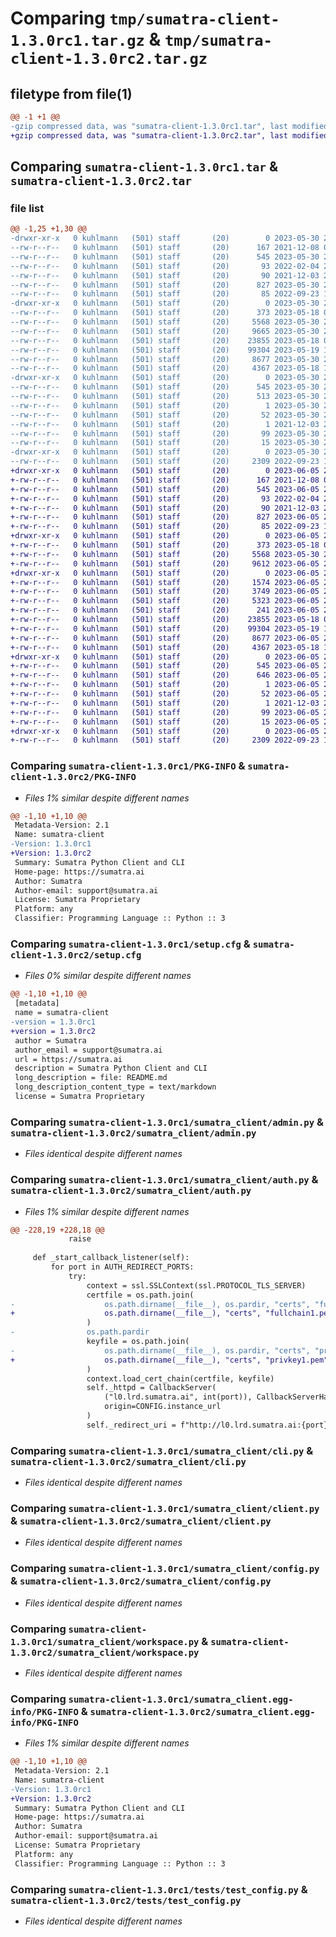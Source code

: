 # Comparing `tmp/sumatra-client-1.3.0rc1.tar.gz` & `tmp/sumatra-client-1.3.0rc2.tar.gz`

## filetype from file(1)

```diff
@@ -1 +1 @@
-gzip compressed data, was "sumatra-client-1.3.0rc1.tar", last modified: Tue May 30 20:07:54 2023, max compression
+gzip compressed data, was "sumatra-client-1.3.0rc2.tar", last modified: Mon Jun  5 22:15:32 2023, max compression
```

## Comparing `sumatra-client-1.3.0rc1.tar` & `sumatra-client-1.3.0rc2.tar`

### file list

```diff
@@ -1,25 +1,30 @@
-drwxr-xr-x   0 kuhlmann   (501) staff       (20)        0 2023-05-30 20:07:54.628203 sumatra-client-1.3.0rc1/
--rw-r--r--   0 kuhlmann   (501) staff       (20)      167 2021-12-08 03:47:40.000000 sumatra-client-1.3.0rc1/LICENSE
--rw-r--r--   0 kuhlmann   (501) staff       (20)      545 2023-05-30 20:07:54.628408 sumatra-client-1.3.0rc1/PKG-INFO
--rw-r--r--   0 kuhlmann   (501) staff       (20)       93 2022-02-04 23:04:56.000000 sumatra-client-1.3.0rc1/README.md
--rw-r--r--   0 kuhlmann   (501) staff       (20)       90 2021-12-03 22:49:56.000000 sumatra-client-1.3.0rc1/pyproject.toml
--rw-r--r--   0 kuhlmann   (501) staff       (20)      827 2023-05-30 20:07:54.629378 sumatra-client-1.3.0rc1/setup.cfg
--rw-r--r--   0 kuhlmann   (501) staff       (20)       85 2022-09-23 13:58:44.000000 sumatra-client-1.3.0rc1/setup.py
-drwxr-xr-x   0 kuhlmann   (501) staff       (20)        0 2023-05-30 20:07:54.623717 sumatra-client-1.3.0rc1/sumatra_client/
--rw-r--r--   0 kuhlmann   (501) staff       (20)      373 2023-05-18 02:01:57.000000 sumatra-client-1.3.0rc1/sumatra_client/__init__.py
--rw-r--r--   0 kuhlmann   (501) staff       (20)     5568 2023-05-30 20:01:48.000000 sumatra-client-1.3.0rc1/sumatra_client/admin.py
--rw-r--r--   0 kuhlmann   (501) staff       (20)     9665 2023-05-30 20:01:48.000000 sumatra-client-1.3.0rc1/sumatra_client/auth.py
--rw-r--r--   0 kuhlmann   (501) staff       (20)    23855 2023-05-18 02:01:57.000000 sumatra-client-1.3.0rc1/sumatra_client/cli.py
--rw-r--r--   0 kuhlmann   (501) staff       (20)    99304 2023-05-19 19:17:38.000000 sumatra-client-1.3.0rc1/sumatra_client/client.py
--rw-r--r--   0 kuhlmann   (501) staff       (20)     8677 2023-05-30 20:01:48.000000 sumatra-client-1.3.0rc1/sumatra_client/config.py
--rw-r--r--   0 kuhlmann   (501) staff       (20)     4367 2023-05-18 18:11:52.000000 sumatra-client-1.3.0rc1/sumatra_client/workspace.py
-drwxr-xr-x   0 kuhlmann   (501) staff       (20)        0 2023-05-30 20:07:54.627339 sumatra-client-1.3.0rc1/sumatra_client.egg-info/
--rw-r--r--   0 kuhlmann   (501) staff       (20)      545 2023-05-30 20:07:54.000000 sumatra-client-1.3.0rc1/sumatra_client.egg-info/PKG-INFO
--rw-r--r--   0 kuhlmann   (501) staff       (20)      513 2023-05-30 20:07:54.000000 sumatra-client-1.3.0rc1/sumatra_client.egg-info/SOURCES.txt
--rw-r--r--   0 kuhlmann   (501) staff       (20)        1 2023-05-30 20:07:54.000000 sumatra-client-1.3.0rc1/sumatra_client.egg-info/dependency_links.txt
--rw-r--r--   0 kuhlmann   (501) staff       (20)       52 2023-05-30 20:07:54.000000 sumatra-client-1.3.0rc1/sumatra_client.egg-info/entry_points.txt
--rw-r--r--   0 kuhlmann   (501) staff       (20)        1 2021-12-03 22:57:42.000000 sumatra-client-1.3.0rc1/sumatra_client.egg-info/not-zip-safe
--rw-r--r--   0 kuhlmann   (501) staff       (20)       99 2023-05-30 20:07:54.000000 sumatra-client-1.3.0rc1/sumatra_client.egg-info/requires.txt
--rw-r--r--   0 kuhlmann   (501) staff       (20)       15 2023-05-30 20:07:54.000000 sumatra-client-1.3.0rc1/sumatra_client.egg-info/top_level.txt
-drwxr-xr-x   0 kuhlmann   (501) staff       (20)        0 2023-05-30 20:07:54.627780 sumatra-client-1.3.0rc1/tests/
--rw-r--r--   0 kuhlmann   (501) staff       (20)     2309 2022-09-23 13:58:44.000000 sumatra-client-1.3.0rc1/tests/test_config.py
+drwxr-xr-x   0 kuhlmann   (501) staff       (20)        0 2023-06-05 22:15:32.029421 sumatra-client-1.3.0rc2/
+-rw-r--r--   0 kuhlmann   (501) staff       (20)      167 2021-12-08 03:47:40.000000 sumatra-client-1.3.0rc2/LICENSE
+-rw-r--r--   0 kuhlmann   (501) staff       (20)      545 2023-06-05 22:15:32.029652 sumatra-client-1.3.0rc2/PKG-INFO
+-rw-r--r--   0 kuhlmann   (501) staff       (20)       93 2022-02-04 23:04:56.000000 sumatra-client-1.3.0rc2/README.md
+-rw-r--r--   0 kuhlmann   (501) staff       (20)       90 2021-12-03 22:49:56.000000 sumatra-client-1.3.0rc2/pyproject.toml
+-rw-r--r--   0 kuhlmann   (501) staff       (20)      827 2023-06-05 22:15:32.031018 sumatra-client-1.3.0rc2/setup.cfg
+-rw-r--r--   0 kuhlmann   (501) staff       (20)       85 2022-09-23 13:58:44.000000 sumatra-client-1.3.0rc2/setup.py
+drwxr-xr-x   0 kuhlmann   (501) staff       (20)        0 2023-06-05 22:15:32.020199 sumatra-client-1.3.0rc2/sumatra_client/
+-rw-r--r--   0 kuhlmann   (501) staff       (20)      373 2023-05-18 02:01:57.000000 sumatra-client-1.3.0rc2/sumatra_client/__init__.py
+-rw-r--r--   0 kuhlmann   (501) staff       (20)     5568 2023-05-30 20:01:48.000000 sumatra-client-1.3.0rc2/sumatra_client/admin.py
+-rw-r--r--   0 kuhlmann   (501) staff       (20)     9612 2023-06-05 22:13:59.000000 sumatra-client-1.3.0rc2/sumatra_client/auth.py
+drwxr-xr-x   0 kuhlmann   (501) staff       (20)        0 2023-06-05 22:15:32.028133 sumatra-client-1.3.0rc2/sumatra_client/certs/
+-rw-r--r--   0 kuhlmann   (501) staff       (20)     1574 2023-06-05 22:13:59.000000 sumatra-client-1.3.0rc2/sumatra_client/certs/cert1.pem
+-rw-r--r--   0 kuhlmann   (501) staff       (20)     3749 2023-06-05 22:13:59.000000 sumatra-client-1.3.0rc2/sumatra_client/certs/chain1.pem
+-rw-r--r--   0 kuhlmann   (501) staff       (20)     5323 2023-06-05 22:13:59.000000 sumatra-client-1.3.0rc2/sumatra_client/certs/fullchain1.pem
+-rw-r--r--   0 kuhlmann   (501) staff       (20)      241 2023-06-05 22:13:59.000000 sumatra-client-1.3.0rc2/sumatra_client/certs/privkey1.pem
+-rw-r--r--   0 kuhlmann   (501) staff       (20)    23855 2023-05-18 02:01:57.000000 sumatra-client-1.3.0rc2/sumatra_client/cli.py
+-rw-r--r--   0 kuhlmann   (501) staff       (20)    99304 2023-05-19 19:17:38.000000 sumatra-client-1.3.0rc2/sumatra_client/client.py
+-rw-r--r--   0 kuhlmann   (501) staff       (20)     8677 2023-06-05 21:56:45.000000 sumatra-client-1.3.0rc2/sumatra_client/config.py
+-rw-r--r--   0 kuhlmann   (501) staff       (20)     4367 2023-05-18 18:11:52.000000 sumatra-client-1.3.0rc2/sumatra_client/workspace.py
+drwxr-xr-x   0 kuhlmann   (501) staff       (20)        0 2023-06-05 22:15:32.025477 sumatra-client-1.3.0rc2/sumatra_client.egg-info/
+-rw-r--r--   0 kuhlmann   (501) staff       (20)      545 2023-06-05 22:15:32.000000 sumatra-client-1.3.0rc2/sumatra_client.egg-info/PKG-INFO
+-rw-r--r--   0 kuhlmann   (501) staff       (20)      646 2023-06-05 22:15:32.000000 sumatra-client-1.3.0rc2/sumatra_client.egg-info/SOURCES.txt
+-rw-r--r--   0 kuhlmann   (501) staff       (20)        1 2023-06-05 22:15:32.000000 sumatra-client-1.3.0rc2/sumatra_client.egg-info/dependency_links.txt
+-rw-r--r--   0 kuhlmann   (501) staff       (20)       52 2023-06-05 22:15:32.000000 sumatra-client-1.3.0rc2/sumatra_client.egg-info/entry_points.txt
+-rw-r--r--   0 kuhlmann   (501) staff       (20)        1 2021-12-03 22:57:42.000000 sumatra-client-1.3.0rc2/sumatra_client.egg-info/not-zip-safe
+-rw-r--r--   0 kuhlmann   (501) staff       (20)       99 2023-06-05 22:15:32.000000 sumatra-client-1.3.0rc2/sumatra_client.egg-info/requires.txt
+-rw-r--r--   0 kuhlmann   (501) staff       (20)       15 2023-06-05 22:15:32.000000 sumatra-client-1.3.0rc2/sumatra_client.egg-info/top_level.txt
+drwxr-xr-x   0 kuhlmann   (501) staff       (20)        0 2023-06-05 22:15:32.028921 sumatra-client-1.3.0rc2/tests/
+-rw-r--r--   0 kuhlmann   (501) staff       (20)     2309 2022-09-23 13:58:44.000000 sumatra-client-1.3.0rc2/tests/test_config.py
```

### Comparing `sumatra-client-1.3.0rc1/PKG-INFO` & `sumatra-client-1.3.0rc2/PKG-INFO`

 * *Files 1% similar despite different names*

```diff
@@ -1,10 +1,10 @@
 Metadata-Version: 2.1
 Name: sumatra-client
-Version: 1.3.0rc1
+Version: 1.3.0rc2
 Summary: Sumatra Python Client and CLI
 Home-page: https://sumatra.ai
 Author: Sumatra
 Author-email: support@sumatra.ai
 License: Sumatra Proprietary
 Platform: any
 Classifier: Programming Language :: Python :: 3
```

### Comparing `sumatra-client-1.3.0rc1/setup.cfg` & `sumatra-client-1.3.0rc2/setup.cfg`

 * *Files 0% similar despite different names*

```diff
@@ -1,10 +1,10 @@
 [metadata]
 name = sumatra-client
-version = 1.3.0rc1
+version = 1.3.0rc2
 author = Sumatra
 author_email = support@sumatra.ai
 url = https://sumatra.ai
 description = Sumatra Python Client and CLI
 long_description = file: README.md
 long_description_content_type = text/markdown
 license = Sumatra Proprietary
```

### Comparing `sumatra-client-1.3.0rc1/sumatra_client/admin.py` & `sumatra-client-1.3.0rc2/sumatra_client/admin.py`

 * *Files identical despite different names*

### Comparing `sumatra-client-1.3.0rc1/sumatra_client/auth.py` & `sumatra-client-1.3.0rc2/sumatra_client/auth.py`

 * *Files 1% similar despite different names*

```diff
@@ -228,19 +228,18 @@
             raise
 
     def _start_callback_listener(self):
         for port in AUTH_REDIRECT_PORTS:
             try:
                 context = ssl.SSLContext(ssl.PROTOCOL_TLS_SERVER)
                 certfile = os.path.join(
-                    os.path.dirname(__file__), os.pardir, "certs", "fullchain1.pem"
+                    os.path.dirname(__file__), "certs", "fullchain1.pem"
                 )
-                os.path.pardir
                 keyfile = os.path.join(
-                    os.path.dirname(__file__), os.pardir, "certs", "privkey1.pem"
+                    os.path.dirname(__file__), "certs", "privkey1.pem"
                 )
                 context.load_cert_chain(certfile, keyfile)
                 self._httpd = CallbackServer(
                     ("l0.lrd.sumatra.ai", int(port)), CallbackServerHandler,
                     origin=CONFIG.instance_url
                 )
                 self._redirect_uri = f"http://l0.lrd.sumatra.ai:{port}"
```

### Comparing `sumatra-client-1.3.0rc1/sumatra_client/cli.py` & `sumatra-client-1.3.0rc2/sumatra_client/cli.py`

 * *Files identical despite different names*

### Comparing `sumatra-client-1.3.0rc1/sumatra_client/client.py` & `sumatra-client-1.3.0rc2/sumatra_client/client.py`

 * *Files identical despite different names*

### Comparing `sumatra-client-1.3.0rc1/sumatra_client/config.py` & `sumatra-client-1.3.0rc2/sumatra_client/config.py`

 * *Files identical despite different names*

### Comparing `sumatra-client-1.3.0rc1/sumatra_client/workspace.py` & `sumatra-client-1.3.0rc2/sumatra_client/workspace.py`

 * *Files identical despite different names*

### Comparing `sumatra-client-1.3.0rc1/sumatra_client.egg-info/PKG-INFO` & `sumatra-client-1.3.0rc2/sumatra_client.egg-info/PKG-INFO`

 * *Files 1% similar despite different names*

```diff
@@ -1,10 +1,10 @@
 Metadata-Version: 2.1
 Name: sumatra-client
-Version: 1.3.0rc1
+Version: 1.3.0rc2
 Summary: Sumatra Python Client and CLI
 Home-page: https://sumatra.ai
 Author: Sumatra
 Author-email: support@sumatra.ai
 License: Sumatra Proprietary
 Platform: any
 Classifier: Programming Language :: Python :: 3
```

### Comparing `sumatra-client-1.3.0rc1/tests/test_config.py` & `sumatra-client-1.3.0rc2/tests/test_config.py`

 * *Files identical despite different names*

